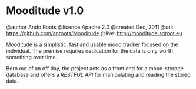 Mooditude v1.0
================

@author Ando Roots
@licence Apache 2.0
@created Dec, 2011
@url: https://github.com/anroots/Mooditude
@live: http://mooditude.sqroot.eu

Mooditude is a simplistic, fast and usable mood tracker focused on the individual.
The premise requires dedication for the data is only worth something over time.

Born out of an off day, the project acts as a front end for a mood-storage database and offers a *RESTFUL API* for manipulating and reading the stored data.